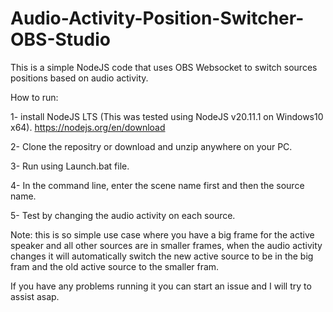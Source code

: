 # Audio-Activity-Position-Switcher-OBS-Studio
 This is a simple NodeJS code that uses OBS Websocket to switch sources positions based on audio activity.

How to run:

1- install NodeJS LTS (This was tested using NodeJS v20.11.1 on Windows10 x64).  https://nodejs.org/en/download

2- Clone the repositry or download and unzip anywhere on your PC.

3- Run using Launch.bat file.

4- In the command line, enter the scene name first and then the source name.

5- Test by changing the audio activity on each source.


Note: this is so simple use case where you have a big frame for the active speaker and all other sources are in smaller frames, when the audio activity changes it will automatically switch the new active source to be in the big fram and the old active source to the smaller fram.

If you have any problems running it you can start an issue and I will try to assist asap.
